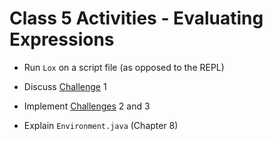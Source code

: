 
# Class 5 Activities - Evaluating Expressions

- Run `Lox` on a script file (as opposed to the REPL)

- Discuss [Challenge](https://craftinginterpreters.com/evaluating-expressions.html#challenges) 1

- Implement [Challenges](https://craftinginterpreters.com/evaluating-expressions.html#challenges) 2 and 3

- Explain `Environment.java` (Chapter 8)


